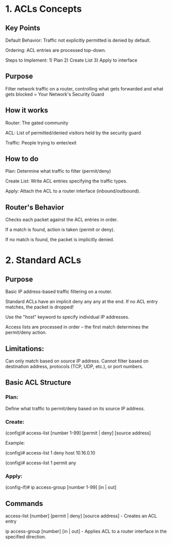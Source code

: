 # 1. ACLs Concepts
## Key Points
Default Behavior: Traffic not explicitly permitted is denied by default.

Ordering: ACL entries are processed top-down.

Steps to Implement: 1) Plan 2) Create List 3) Apply to interface

## Purpose
Filter network traffic on a router, controlling what gets forwarded and what gets blocked = Your Network's Security Guard

## How it works
Router: The gated community

ACL: List of permitted/denied visitors held by the security guard

Traffic: People trying to enter/exit

## How to do
Plan: Determine what traffic to filter (permit/deny)

Create List: Write ACL entries specifying the traffic types.

Apply: Attach the ACL to a router interface (inbound/outbound).

## Router's Behavior
Checks each packet against the ACL entries in order.

If a match is found, action is taken (permit or deny).

If no match is found, the packet is implicitly denied.


# 2. Standard ACLs

## Purpose
Basic IP address-based traffic filtering on a router.

Standard ACLs have an implicit deny any any at the end. If no ACL entry matches, the packet is dropped!

Use the "host" keyword to specify individual IP addresses.

Access lists are processed in order – the first match determines the permit/deny action.

## Limitations:

Can only match based on source IP address. Cannot filter based on destination address, protocols (TCP, UDP, etc.), or port numbers.

## Basic ACL Structure

### Plan:

Define what traffic to permit/deny based on its source IP address.

### Create:

(config)# access-list [number 1-99] [permit | deny] [source address] 

Example:

(config)# access-list 1 deny host 10.16.0.10

(config)# access-list 1 permit any 

### Apply:

(config-if)# ip access-group [number 1-99] [in | out]

## Commands

access-list [number] [permit | deny] [source address] - Creates an ACL entry

ip access-group [number] [in | out] - Applies ACL to a router interface in the specified direction.
